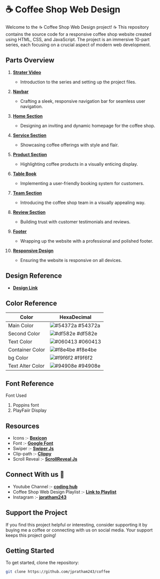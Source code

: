 # ☕ Coffee Shop Web Design

Welcome to the ☕ Coffee Shop Web Design project! ☕ This repository contains the source code for a responsive coffee shop website created using HTML, CSS, and JavaScript. The project is an immersive 10-part series, each focusing on a crucial aspect of modern web development.

## Parts Overview

1. **[Strater Video](https://youtu.be/e3ksgOuWWo0?si=xOg97Gjubth2wOk4)**
   - Introduction to the series and setting up the project files.

2. **[Navbar](https://www.youtube.com/playlist?list=PLpj8U1KvLX3j8z0fMfu_vJOERCjAxinSJ/)**
   - Crafting a sleek, responsive navigation bar for seamless user navigation.

3. **[Home Section](https://www.youtube.com/playlist?list=PLpj8U1KvLX3j8z0fMfu_vJOERCjAxinSJ/)**
   - Designing an inviting and dynamic homepage for the coffee shop.

4. **[Service Section](https://www.youtube.com/playlist?list=PLpj8U1KvLX3j8z0fMfu_vJOERCjAxinSJ/)**
   - Showcasing coffee offerings with style and flair.

5. **[Product Section](https://www.youtube.com/playlist?list=PLpj8U1KvLX3j8z0fMfu_vJOERCjAxinSJ/)**
   - Highlighting coffee products in a visually enticing display.

6. **[Table Book](https://www.youtube.com/playlist?list=PLpj8U1KvLX3j8z0fMfu_vJOERCjAxinSJ/)**
   - Implementing a user-friendly booking system for customers.

7. **[Team Section](https://www.youtube.com/playlist?list=PLpj8U1KvLX3j8z0fMfu_vJOERCjAxinSJ/)**
   - Introducing the coffee shop team in a visually appealing way.

8. **[Review Section](https://www.youtube.com/playlist?list=PLpj8U1KvLX3j8z0fMfu_vJOERCjAxinSJ/)**
   - Building trust with customer testimonials and reviews.

9. **[Footer](https://www.youtube.com/playlist?list=PLpj8U1KvLX3j8z0fMfu_vJOERCjAxinSJ/)**
   - Wrapping up the website with a professional and polished footer.

10. **[Responsive Design](https://www.youtube.com/playlist?list=PLpj8U1KvLX3j8z0fMfu_vJOERCjAxinSJ/)**
    - Ensuring the website is responsive on all devices.

## Design Reference

- **[Design Link](https://www.figma.com/community/file/1328389593435353148/coffeeO)**

## Color Reference

| Color             | HexaDecimal                                                              |
| ----------------- | ------------------------------------------------------------------ |
| Main Color | ![#54372a](https://via.placeholder.com/10/54372a?text=+) #54372a |
| Second Color |![#df582e](https://via.placeholder.com/10/df582e?text=+) #df582e |
| Text Color | ![#060413](https://via.placeholder.com/10/060413?text=+) #060413 |
| Container Color |![#f8e4be](https://via.placeholder.com/10/f8e4be?text=+) #f8e4be |
| bg Color | ![#f9f6f2](https://via.placeholder.com/10/f9f6f2?text=+) #f9f6f2 |
| Text Alter Color | ![#94908e](https://via.placeholder.com/10/94908e?text=+) #94908e |

## Font Reference

Font Used

1. Poppins font 
2. PlayFaiir Display

## Resources

- Icons :- **[Boxicon](https://boxicons.com/)** 
- Font :- **[Google Font](https://fonts.google.com/)** 
- Swiper :- **[Swiper Js](https://swiperjs.com/)**
- Clip-path :- **[Clippy](https://www.cssportal.com/css-clip-path-generator/)**
- Scroll Reveal :- **[ScrollReveal Js](https://scrollrevealjs.org/)**

## Connect With us 🔗

- Youtube Channel :- **[coding hub](https://www.youtube.com/channel/UCdDf04FdTHtchARTAiFf6Eg)** 
- Coffee Shop Web Design Playlist :- **[Link to Playlist](https://www.youtube.com/playlist?list=PLpj8U1KvLX3j8z0fMfu_vJOERCjAxinSJ/)** 
- Instagram :- **[jpratham243](https://instagram.com/jpratham243/)**


## Support the Project

If you find this project helpful or interesting, consider supporting it by buying me a coffee or connecting with us on social media. Your support keeps this project going!
    

## Getting Started

To get started, clone the repository:

```bash
git clone https://github.com/jpratham243/coffee
```
